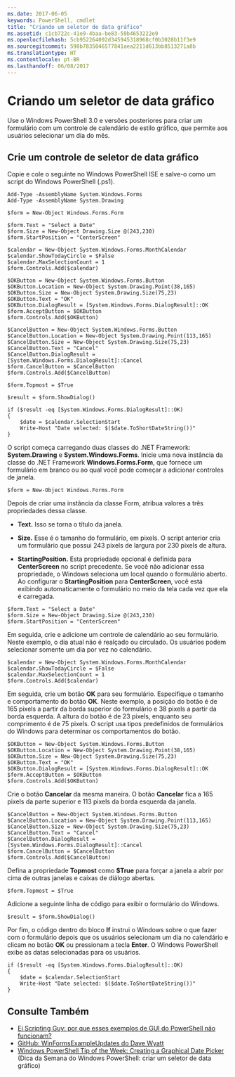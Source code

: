 ```yaml
---
ms.date: 2017-06-05
keywords: PowerShell, cmdlet
title: "Criando um seletor de data gráfico"
ms.assetid: c1cb722c-41e9-4baa-be83-59b4653222e9
ms.openlocfilehash: 5cb952264092d345945318968cf0b3028b11f3e9
ms.sourcegitcommit: 598b7835046577841aea2211d613bb8513271a8b
ms.translationtype: HT
ms.contentlocale: pt-BR
ms.lasthandoff: 06/08/2017
---
```

# <a name="creating-a-graphical-date-picker"></a>Criando um seletor de data gráfico
Use o Windows PowerShell 3.0 e versões posteriores para criar um formulário com um controle de calendário de estilo gráfico, que permite aos usuários selecionar um dia do mês.

## <a name="create-a-graphical-date-picker-control"></a>Crie um controle de seletor de data gráfico
Copie e cole o seguinte no Windows PowerShell ISE e salve-o como um script do Windows PowerShell (.ps1).

```
Add-Type -AssemblyName System.Windows.Forms
Add-Type -AssemblyName System.Drawing

$form = New-Object Windows.Forms.Form 

$form.Text = "Select a Date" 
$form.Size = New-Object Drawing.Size @(243,230) 
$form.StartPosition = "CenterScreen"

$calendar = New-Object System.Windows.Forms.MonthCalendar 
$calendar.ShowTodayCircle = $False
$calendar.MaxSelectionCount = 1
$form.Controls.Add($calendar) 

$OKButton = New-Object System.Windows.Forms.Button
$OKButton.Location = New-Object System.Drawing.Point(38,165)
$OKButton.Size = New-Object System.Drawing.Size(75,23)
$OKButton.Text = "OK"
$OKButton.DialogResult = [System.Windows.Forms.DialogResult]::OK
$form.AcceptButton = $OKButton
$form.Controls.Add($OKButton)

$CancelButton = New-Object System.Windows.Forms.Button
$CancelButton.Location = New-Object System.Drawing.Point(113,165)
$CancelButton.Size = New-Object System.Drawing.Size(75,23)
$CancelButton.Text = "Cancel"
$CancelButton.DialogResult = [System.Windows.Forms.DialogResult]::Cancel
$form.CancelButton = $CancelButton
$form.Controls.Add($CancelButton)

$form.Topmost = $True

$result = $form.ShowDialog() 

if ($result -eq [System.Windows.Forms.DialogResult]::OK)
{
    $date = $calendar.SelectionStart
    Write-Host "Date selected: $($date.ToShortDateString())"
}
```

O script começa carregando duas classes do .NET Framework: **System.Drawing** e **System.Windows.Forms**. Inicie uma nova instância da classe do .NET Framework **Windows.Forms.Form**, que fornece um formulário em branco ou ao qual você pode começar a adicionar controles de janela.

```
$form = New-Object Windows.Forms.Form
```

Depois de criar uma instância da classe Form, atribua valores a três propriedades dessa classe.

-   **Text.** Isso se torna o título da janela.

-   **Size.** Esse é o tamanho do formulário, em pixels. O script anterior cria um formulário que possui 243 pixels de largura por 230 pixels de altura.

-   **StartingPosition.** Esta propriedade opcional é definida para **CenterScreen** no script precedente. Se você não adicionar essa propriedade, o Windows seleciona um local quando o formulário aberto. Ao configurar o **StartingPosition** para **CenterScreen**, você está exibindo automaticamente o formulário no meio da tela cada vez que ela é carregada.

```
$form.Text = "Select a Date" 
$form.Size = New-Object Drawing.Size @(243,230) 
$form.StartPosition = "CenterScreen"
```

Em seguida, crie e adicione um controle de calendário ao seu formulário. Neste exemplo, o dia atual não é realçado ou circulado. Os usuários podem selecionar somente um dia por vez no calendário.

```
$calendar = New-Object System.Windows.Forms.MonthCalendar 
$calendar.ShowTodayCircle = $False
$calendar.MaxSelectionCount = 1
$form.Controls.Add($calendar)
```

Em seguida, crie um botão **OK** para seu formulário. Especifique o tamanho e comportamento do botão **OK**. Neste exemplo, a posição do botão é de 165 pixels a partir da borda superior do formulário e 38 pixels a partir da borda esquerda. A altura do botão é de 23 pixels, enquanto seu comprimento é de 75 pixels. O script usa tipos predefinidos de formulários do Windows para determinar os comportamentos do botão.

```
$OKButton = New-Object System.Windows.Forms.Button
$OKButton.Location = New-Object System.Drawing.Point(38,165)
$OKButton.Size = New-Object System.Drawing.Size(75,23)
$OKButton.Text = "OK"
$OKButton.DialogResult = [System.Windows.Forms.DialogResult]::OK
$form.AcceptButton = $OKButton
$form.Controls.Add($OKButton)
```

Crie o botão **Cancelar** da mesma maneira. O botão **Cancelar** fica a 165 pixels da parte superior e 113 pixels da borda esquerda da janela.

```
$CancelButton = New-Object System.Windows.Forms.Button
$CancelButton.Location = New-Object System.Drawing.Point(113,165)
$CancelButton.Size = New-Object System.Drawing.Size(75,23)
$CancelButton.Text = "Cancel"
$CancelButton.DialogResult = [System.Windows.Forms.DialogResult]::Cancel
$form.CancelButton = $CancelButton
$form.Controls.Add($CancelButton)
```

Defina a propriedade **Topmost** como **$True** para forçar a janela a abrir por cima de outras janelas e caixas de diálogo abertas.

```
$form.Topmost = $True
```

Adicione a seguinte linha de código para exibir o formulário do Windows.

```
$result = $form.ShowDialog()
```

Por fim, o código dentro do bloco **If** instrui o Windows sobre o que fazer com o formulário depois que os usuários selecionam um dia no calendário e clicam no botão **OK** ou pressionam a tecla **Enter**. O Windows PowerShell exibe as datas selecionadas para os usuários.

```
if ($result -eq [System.Windows.Forms.DialogResult]::OK)
{
    $date = $calendar.SelectionStart
    Write-Host "Date selected: $($date.ToShortDateString())"
}
```

## <a name="see-also"></a>Consulte Também
- [Ei Scripting Guy: por que esses exemplos de GUI do PowerShell não funcionam?](http://go.microsoft.com/fwlink/?LinkId=506644)
- [GitHub: WinFormsExampleUpdates do Dave Wyatt](https://github.com/dlwyatt/WinFormsExampleUpdates)
- [Windows PowerShell Tip of the Week: Creating a Graphical Date Picker](http://technet.microsoft.com/library/ff730942.aspx) (Dica da Semana do Windows PowerShell: criar um seletor de data gráfico)

